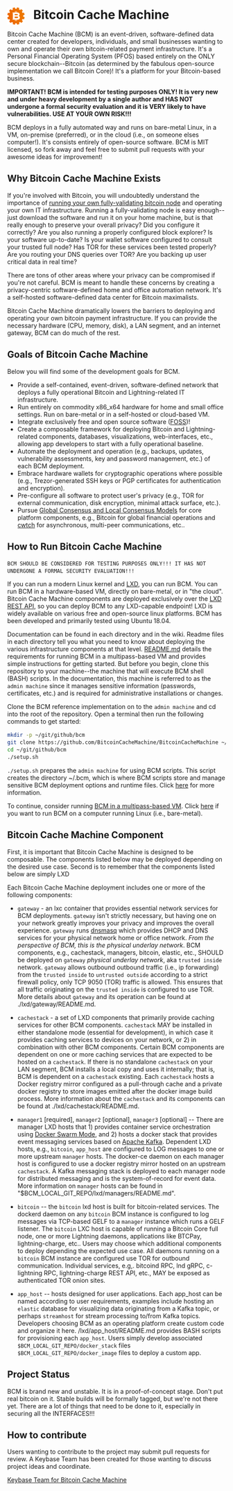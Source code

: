 
# <img src="./resources/bcmlogo_super_small.png" alt="Bitcoin Cache Machine Logo" style="float: left; margin-right: 20px;" /> Bitcoin Cache Machine

Bitcoin Cache Machine (BCM) is an event-driven, software-defined data center created for developers, individuals, and small businesses wanting to own and operate their own bitcoin-related payment infrastructure. It's a Personal Financial Operating System (PFOS) based entirely on the ONLY secure blockchain--Bitcoin (as determined by the fabulous open-source implementation we call Bitcoin Core)! It's a platform for your Bitcoin-based business.

**IMPORTANT! BCM is intended for testing purposes ONLY! It is very new and under heavy development by a single author and HAS NOT undergone a formal security evaluation and it is VERY likely to have vulnerabilities. USE AT YOUR OWN RISK!!!**

BCM deploys in a fully automated way and runs on bare-metal Linux, in a VM, on-premise (preferred), or in the cloud (i.e., on someone elses computer!). It's consists entirely of open-source software. BCM is MIT licensed, so fork away and feel free to submit pull requests with your awesome ideas for improvement!

## Why Bitcoin Cache Machine Exists

If you're involved with Bitcoin, you will undoubtedly understand the importance of [running your own fully-validating bitcoin node](https://medium.com/@lopp/securing-your-financial-sovereignty-3af6fe834603) and operating your own IT infrastructure. Running a fully-validating node is easy enough--just download the software and run it on your home machine, but is that really enough to preserve your overall privacy? Did you configure it correctly? Are you also running a properly configured block explorer? Is your software up-to-date? Is your wallet software configured to consult your trusted full node? Has TOR for these services been tested properly? Are you routing your DNS queries over TOR? Are you backing up user critical data in real time?

There are tons of other areas where your privacy can be compromised if you're not careful. BCM is meant to handle these concerns by creating a privacy-centric software-defined home and office automation network. It's a self-hosted software-defined data center for Bitcoin maximalists.

Bitcoin Cache Machine dramatically lowers the barriers to deploying and operating your own bitcoin payment infrastructure. If you can provide the necessary hardware (CPU, memory, disk), a LAN segment, and an internet gateway, BCM can do much of the rest.

## Goals of Bitcoin Cache Machine

Below you will find some of the development goals for BCM.

* Provide a self-contained, event-driven, software-defined network that deploys a fully operational Bitcoin and Lightning-related IT infrastructure.
* Run entirely on commodity x86_x64 hardware for home and small office settings. Run on bare-metal or in a self-hosted or cloud-based VM.
* Integrate exclusively free and open source software ([FOSS](https://en.wikipedia.org/wiki/Free_and_open-source_software))!
* Create a composable framework for deploying Bitcoin and Lightning-related components, databases, visualizations, web-interfaces, etc., allowing app developers to start with a fully operational baseline.
* Automate the deployment and operation (e.g., backups, updates, vulnerability assessments, key and password management, etc.) of each BCM deployment.
* Embrace hardware wallets for cryptographic operations where possible (e.g., Trezor-generated SSH keys or PGP certificates for authentication and encryption).
* Pre-configure all software to protect user's privacy (e.g., TOR for external communication, disk encryption, minimal attack surface, etc.).
* Pursue [Global Consensus and Local Consensus Models](https://twitter.com/SarahJamieLewis/status/1016832509709914112) for core platform components, e.g., Bitcoin for global financial operations and [cwtch](https://openprivacy.ca/blog/2018/06/28/announcing-cwtch/) for asynchronous, multi-peer communications, etc..

## How to Run Bitcoin Cache Machine

`BCM SHOULD BE CONSIDERED FOR TESTING PURPOSES ONLY!!! IT HAS NOT UNDERGONE A FORMAL SECURITY EVALUATION!!!`

If you can run a modern Linux kernel and [LXD](https://linuxcontainers.org/lxd/), you can run BCM. You can run BCM in a hardware-based VM, directly on bare-metal, or in "the cloud". Bitcoin Cache Machine components are deployed exclusively over the [LXD REST API](https://github.com/lxc/lxd/blob/master/doc/rest-api.md), so you can deploy BCM to any LXD-capable endpoint! LXD is widely available on various free and open-source linux platforms. BCM has been developed and primarily tested using Ubuntu 18.04.

Documentation can be found in each directory and in the wiki. Readme files in each directory tell you what you need to know about deploying the various infrastructure components at that level. [README.md](./multipass/README.md) details the requirements for running BCM in a multipass-based VM and provides simple instructions for getting started. But before you begin, clone this repository to your machine--the machine that will execute BCM shell (BASH) scripts. In the documentation, this machine is referred to as the `admin machine` since it manages sensitive information (passwords, certificates, etc.) and is required for administrative installations or changes.

Clone the BCM reference implementation on to the `admin machine` and cd into the root of the repository. Open a terminal then run the following commands to get started:

```bash
mkdir -p ~/git/github/bcm
git clone https://github.com/BitcoinCacheMachine/BitcoinCacheMachine ~/git/github/bcm
cd ~/git/github/bcm
./setup.sh
```

`./setup.sh` prepares the `admin machine` for using BCM scripts. This script creates the directory ~/.bcm, which is where BCM scripts store and manage sensitive BCM deployment options and runtime files. Click [here](./setup_README.md) for more information.

To continue, consider running [BCM in a multipass-based VM](./multipass). Click [here](./wiki/installation/baremetal.md) if you want to run BCM on a computer running Linux (i.e., bare-metal).

## Bitcoin Cache Machine Component

First, it is important that Bitcoin Cache Machine is designed to be composable. The components listed below may be deployed depending on the desired use case. Second is to remember that the components listed below are simply LXD

Each Bitcoin Cache Machine deployment includes one or more of the following components:

* `gateway` - an lxc container that provides essential network services for BCM deployments. `gateway` isn't strictly necessary, but having one on your network greatly improves your privacy and improves the overall experience. `gateway` runs [dnsmasq](http://www.thekelleys.org.uk/dnsmasq/doc.html) which provides DHCP and DNS services for your physical network home or office network. *From the perspective of BCM, this is the physical underlay network*. BCM components, e.g., cachestack, managers, bitcoin, elastic, etc., SHOULD be deployed on `gateway` *physical underlay network*, aka `trusted inside` network. `gateway` allows outbound outbound traffic (i.e., ip forwarding) from the `trusted inside` to `untrusted outside` according to a strict firewall policy, only TCP 9050 (TOR) traffic is allowed. This ensures that all traffic originating on the `trusted inside` is configured to use TOR. More details about `gateway` and its operation can be found at ./lxd/gateway/README.md.

* `cachestack` - a set of LXD components that primarily provide caching services for other BCM components. `cachestack` MAY be installed in either standalone mode  (essential for development), in which case it provides caching services to devices on your network, or 2) in combination with other BCM components. Certain BCM components are dependent on one or more caching services that are expected to be hosted on a `cachestack`. If there is no standalone `cachestack` on your LAN segment, BCM installs a local copy and uses it internally; that is, BCM is dependent on a `cachestack` existing. Each `cachestack` hosts a Docker registry mirror configured as a pull-through cache and a private docker registry to store images emitted after the docker image build process.  More information about the `cachestack` and its components can be found at ./lxd/cachestack/README.md.

* `manager1` [required], `manager2` [optional], `manager3` [optional] -- There are manager LXD hosts that 1) provides container service orchestration using [Docker Swarm Mode](https://docs.docker.com/engine/swarm/), and 2) hosts a docker stack that provides event messaging services based on [Apache Kafka](https://kafka.apache.org/). Dependent LXD hosts, e.g., `bitcoin`, `app_host` are configured to LOG messages to one or more upstream `manager` hosts. The docker-ce daemon on each manager host is configured to use a docker registry mirror hosted on an upstream `cachestack`. A Kafka messaging stack is deployed to each manager node for distributed messaging and is the system-of-record for event data. More information on `manager` hosts can be found in "$BCM_LOCAL_GIT_REPO/lxd/managers/README.md".

* `bitcoin` -- the `bitcoin` lxd host is built for bitcoin-related services. The dockerd daemon on any `bitcoin` BCM instance is configured to log messages via TCP-based GELF to a `manager` instance which runs a GELF listener. The `bitcoin` LXC host is capable of running a Bitcoin Core full node, one or more Lightning daemons, applications like BTCPay, lightning-charge, etc.. Users may choose which additional components to deploy depending the expected use case. All daemons running on a `bitcoin` BCM instance are configured use TOR for outbound communication. Individual services, e.g,. bitcoind RPC, lnd gRPC, c-lightning RPC, lightning-charge REST API, etc., MAY be exposed as authenticated TOR onion sites.

* `app_host` -- hosts designed for user applications. Each app_host can be named according to user requirements, examples include hosting an `elastic` database for visualizing data originating from a Kafka topic, or perhaps `streamhost` for stream processing to/from Kafka topics. Developers choosing BCM as an operating platform create custom code and organize it here. /lxd/app_host/README.md provides BASH scripts for provisioning each `app_host`. Users simply develop associated `$BCM_LOCAL_GIT_REPO/docker_stack` files `$BCM_LOCAL_GIT_REPO/docker_image` files to deploy a custom app.

## Project Status

BCM is brand new and unstable. It is in a proof-of-concept stage. Don't put real bitcoin on it. Stable builds will be formally tagged, but we're not there yet. There are a lot of things that need to be done to it, especially in securing all the INTERFACES!!!

## How to contribute

Users wanting to contribute to the project may submit pull requests for review. A Keybase Team has been created for those wanting to discuss project ideas and coordinate.

[Keybase Team for Bitcoin Cache Machine](https://keybase.io/team/btccachemachine)